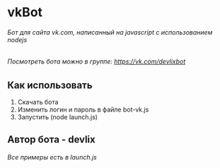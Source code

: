 # vkBot
###### Бот для сайта vk.com, написанный на javascript с использованием nodejs
###### Посмотреть бота можно в группе: https://vk.com/devlixbot

## Как использовать
1. Скачать бота
2. Изменить логин и пароль в файле bot-vk.js
3. Запустить (node launch.js)


## Автор бота - devlix


###### Все примеры есть в launch.js
